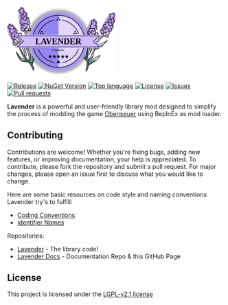 <img src="images/lavender_icon.svg" width="50%" height="auto">


[![Release](https://img.shields.io/github/v/release/leonarudo/Lavender?color=green)](https://github.com/leonarudo/Lavender/releases/latest)
[![NuGet Version](https://img.shields.io/nuget/v/Lavender?color=green)](https://www.nuget.org/packages/Lavender/)
[![Top language](https://img.shields.io/github/languages/top/leonarudo/Lavender)](https://github.com/leonarudo/Lavender/search?l=C%23)
[![License](https://img.shields.io/github/license/leonarudo/Lavender)](https://github.com/leonarudo/Lavender/blob/main/LICENSE)
[![Issues](https://img.shields.io/github/issues/leonarudo/Lavender)](https://github.com/leonarudo/Lavender/issues)
[![Pull requests](https://img.shields.io/github/issues-pr/leonarudo/Lavender)](https://github.com/leonarudo/Lavender/pulls)

**Lavender** is a powerful and user-friendly library mod designed to simplify the process of modding the game [Obenseuer](https://store.steampowered.com/app/951240/Obenseuer/) using BepInEx as mod loader.

## Contributing
Contributions are welcome! Whether you're fixing bugs, adding new features, or improving documentation, your help is appreciated. To contribute, please fork the repository and submit a pull request. For major changes, please open an issue first to discuss what you would like to change.

Here are some basic resources on code style and naming conventions Lavender try's to fulfill:
- [Coding Conventions](https://learn.microsoft.com/en-us/dotnet/csharp/fundamentals/coding-style/coding-conventions)
- [Identifier Names](https://learn.microsoft.com/en-us/dotnet/csharp/fundamentals/coding-style/identifier-names)

Repositories:
- [Lavender](https://github.com/leonarudo/Lavender) - The library code!
- [Lavender Docs](https://github.com/leonarudo/Lavender-Docs) - Documentation Repo & this GitHub Page

## License
This project is licensed under the [LGPL-v2.1 license](https://github.com/leonarudo/Lavender/blob/main/LICENSE)
